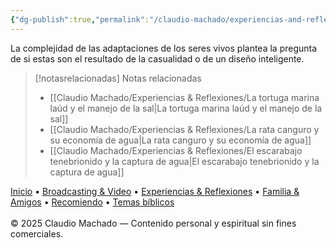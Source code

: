 ```yaml
---
{"dg-publish":true,"permalink":"/claudio-machado/experiencias-and-reflexiones/casualidad-o-diseno-en-la-naturaleza/","title":"Casualidad o diseño en la naturaleza","tags":["reflexión","naturaleza","creacion"]}
---
```


La complejidad de las adaptaciones de los seres vivos plantea la pregunta de si estas son el resultado de la casualidad o de un diseño inteligente. 



> [!notasrelacionadas] Notas relacionadas
> - [[Claudio Machado/Experiencias & Reflexiones/La tortuga marina laúd y el manejo de la sal\|La tortuga marina laúd y el manejo de la sal]]
> - [[Claudio Machado/Experiencias & Reflexiones/La rata canguro y su economía de agua\|La rata canguro y su economía de agua]]
> - [[Claudio Machado/Experiencias & Reflexiones/El escarabajo tenebrionido y la captura de agua\|El escarabajo tenebrionido y la captura de agua]]

<div class="pie-simple">
  <a href="https://mis-apuntes-psi.vercel.app/">Inicio</a> •
  <a href="https://mis-apuntes-psi.vercel.app/claudio-machado/brodcasting-and-videos/principial-brodcasting-and-video/">Broadcasting & Video</a> •
  <a href="https://mis-apuntes-psi.vercel.app/claudio-machado/experiencias-and-reflexiones/experiencias-and-reflexiones/">Experiencias & Reflexiones</a> •
  <a href="https://mis-apuntes-psi.vercel.app/claudio-machado/familia-and-amigos/familia-and-amigos/">Familia & Amigos</a> •
  <a href="https://mis-apuntes-psi.vercel.app/claudio-machado/recomendaciones/recomiendo/">Recomiendo</a> •
  <a href="https://mis-apuntes-psi.vercel.app/claudio-machado/temas-biblicos/temas-biblicos/">Temas bíblicos</a>
  <br><br>
  <span class="legal">© 2025 Claudio Machado — Contenido personal y espiritual sin fines comerciales.</span>
</div>
